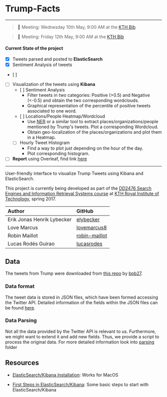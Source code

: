 # Trump-Facts


---
>	:calendar:
	Meeting: Wednesday 10th May, 9:00 AM at the [KTH Bib](https://www.google.se/maps/place/KTH+Biblioteket/@59.34789,18.072871,15z/data=!4m2!3m1!1s0x0:0x80f2dd1472d9a0fa?sa=X&ved=0ahUKEwiIs-nCv83TAhWkHpoKHderCygQ_BIIdjAN)

>	:calendar:
	Meeting: Friday 12th May, 9:00 AM at the [KTH Bib](https://www.google.se/maps/place/KTH+Biblioteket/@59.34789,18.072871,15z/data=!4m2!3m1!1s0x0:0x80f2dd1472d9a0fa?sa=X&ved=0ahUKEwiIs-nCv83TAhWkHpoKHderCygQ_BIIdjAN)

#### Current State of the project

- [X] Tweets parsed and posted to **ElasticSearch**
- [X] Sentiment Analysis of tweets
- [ ]
- [ ] Visualization of the tweets using **Kibana**
	- [ ] Sentiment Analysis
		* Filter tweets in two categories: Positive (>0.5) and Negative (<-0.5) and obtain the two corresponding wordclouds.
		* Graphical representation of the percentile of positive tweets associated to one word.
	- [ ] Locations/People Heatmap/Wordcloud
		* Use [NER](https://nlp.stanford.edu/software/CRF-NER.shtml) or a similar tool to extract places/organizations/people mentioned by Trump's tweets. Plot a corresponding Wordcloud.
		* Obtain geo-localization of the places/organizations and plot them in a Heatmap.
	- [ ] Hourly Tweet Histogram
		* Find a way to plot just depending on the hour of the day.
		* Plot corresponding histogram.
- [ ] **Report** using Overleaf, find link [here](https://www.overleaf.com/9353622vmdbczthhksc#/33786110/)
	
---

User-friendly interface to visualize Trump Tweets using Kibana and ElasticSearch.

This project is currently being developed as part of the [DD2476 Search Engines and Information Retrieval Systems course](https://www.kth.se/student/kurser/kurs/DD2476?l=en) at [KTH Royal Institute of Technology](http://kth.se), spring 2017.

| Author              		 | GitHub                                            |
|:---------------------------|:--------------------------------------------------|
| Erik Jonas Henrik Lybecker | [elybecker](https://github.com/elybecker) 		 |
| Love Marcus 				 | [lovemarcus8](https://github.com/lovemarcus8)     |
| Robin Maillot   			 | [robin-maillot](https://github.com/robin-maillot) |
| Lucas Rodés Guirao  		 | [lucasrodes](https://github.com/lucasrodes)       |


## Data

The tweets from Trump were downloaded from [this repo](https://github.com/bpb27/trump_tweet_data_archive) by [bpb27](https://github.com/bpb27/trump_tweet_data_archive).

### Data format

The tweet data is stored in JSON files, which have been formed accessing the Twitter API. Detailed information of the fields within the JSON files can be found [here](https://dev.twitter.com/overview/api/tweets).

### Data Parsing

Not all the data provided by the Twitter API is relevant to us. Furthermore, we might want to extend it and add new fields. Thus, we provide a script to process the original data. For more detailed information look into [parsing](parsing) folder 


## Resources

- [ElasticSearch/Kibana Installation](https://github.com/lucasrodes/ES-gettingstarted/blob/master/INSTALLATION.md): Works for MacOS

- [First Steps in ElasticSearch/Kibana](https://github.com/lucasrodes/ES-gettingstarted/blob/master/firststeps.md): Some basic steps to start with ElasticSearch/Kibana
